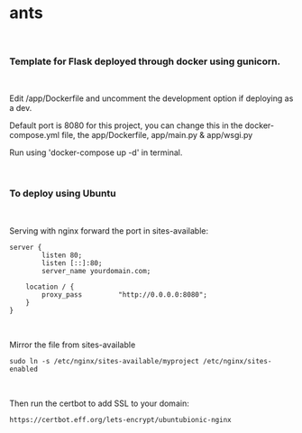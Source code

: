 # ants

<br>
<h3>Template for Flask deployed through docker using gunicorn.</h3>
<br>

Edit /app/Dockerfile and uncomment the development option if deploying as a dev.

Default port is 8080 for this project, you can change this in the docker-compose.yml file, the app/Dockerfile, app/main.py & app/wsgi.py

Run using 'docker-compose up -d' in terminal.

<br>
<h3>To deploy using Ubuntu</h3>
<br>

Serving with nginx forward the port in sites-available:


```
server {
        listen 80;
        listen [::]:80;
        server_name yourdomain.com;

    location / {
        proxy_pass         "http://0.0.0.0:8080";
    }
}
```

<br>

Mirror the file from sites-available

```
sudo ln -s /etc/nginx/sites-available/myproject /etc/nginx/sites-enabled
```




<br>

Then run the certbot to add SSL to your domain:
```
https://certbot.eff.org/lets-encrypt/ubuntubionic-nginx
```
